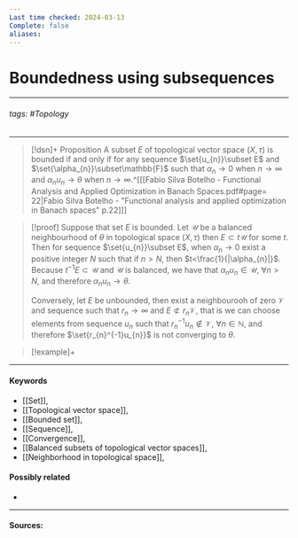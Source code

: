 ```yaml
---
Last time checked: 2024-03-13
Complete: false
aliases:
---
```

# Boundedness using subsequences
***
###### tags: #Topology 
***
>[!dsn]+ Proposition
>A subset $E$ of topological vector space $(X,\tau)$ is bounded if and only if for any sequence $\set{u_{n}}\subset E$ and $\set{\alpha_{n}}\subset\mathbb{F}$ such that $\alpha_{n}\to0$ when $n\to\infty$  and $\alpha_{n}u_{n}\to\theta$ when $n\to\infty$.^[[[Fabio Silva Botelho - Functional Analysis and Applied Optimization in Banach Spaces.pdf#page= 22|Fabio Silva Botelho - "Functional analysis and applied optimization in Banach spaces" p.22]]]

>[!proof]
>Suppose that set $E$ is bounded. Let $\mathcal{U}$ be a balanced neighbourhood of $\theta$ in topological space $(X,\tau)$ then $E\subset t\mathcal{U}$ for some $t$.
>Then for sequence $\set{u_{n}}\subset E$, when $\alpha_{n}\to0$ exist a positive integer $N$ such that  if $n>N$, then $t<\frac{1}{|\alpha_{n}|}$. Because $t^{-1}E\subset\mathcal{U}$ and $\mathcal{U}$ is balanced, we have that $\alpha_{n}u_{n}\in\mathcal{U}$, $\forall n>N$, and therefore $\alpha_{n}u_{n}\to\theta$.
>
>Conversely, let $E$ be unbounded, then exist a neighbourooh of zero $\mathcal{V}$ and sequence such that $r_{n}\to\infty$ and $E\not\subset r_{n}\mathcal{V}$, that is we can choose elements from sequence $u_{n}$ such that $r_{n}^{-1}u_{n}\notin\mathcal{V}$, $\forall n\in\mathbb{N}$, and therefore $\set{r_{n}^{-1}u_{n}}$ is not converging to $\theta$.

>[!example]+
>
***
#### Keywords
- [[Set]],
- [[Topological vector space]],
- [[Bounded set]],
- [[Sequence]],
- [[Convergence]], 
- [[Balanced subsets of topological vector spaces]],
- [[Neighborhood in topological space]],
#### Possibly related
- 
***
#### Sources: